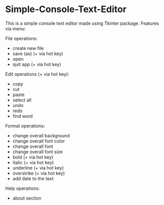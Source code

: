 # Simple-Console-Text-Editor

This is a simple console text editor made using Tkinter package.
Features via menu:

  File operations:
  - create new file
  - save (as) (+ via hot key)
  - open
  - quit app (+ via hot key)

  Edit operations (+ via hot key):
  - copy
  - cut
  - paste 
  - select all
  - undo
  - redo
  - find word

  Format operations:
  - change overall background
  - change overall font color
  - change overall font
  - change overall font size
  - bold (+ via hot key)
  - italic (+ via hot key)
  - underline (+ via hot key)
  - overstrike (+ via hot key)
  - add date to the text

  Help operations:
  - about section
